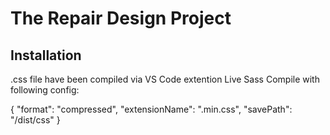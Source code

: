 # The Repair Design Project

## Installation

.css file have been compiled via VS Code extention Live Sass Compile with following config:

{
"format": "compressed",
"extensionName": ".min.css",
"savePath": "/dist/css"
}
